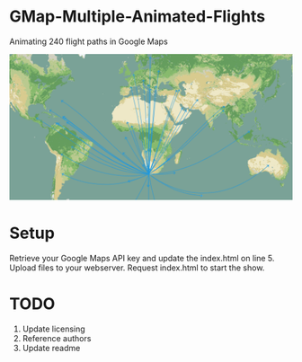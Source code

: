 # GMap-Multiple-Animated-Flights
Animating 240 flight paths in Google Maps

![alt text](https://raw.githubusercontent.com/krugertech/GMap-Multiple-Animated-Flights/master/Showcase.png)

# Setup
Retrieve your Google Maps API key and update the index.html on line 5. 
Upload files to your webserver. 
Request index.html to start the show.

# TODO
1. Update licensing
2. Reference authors
3. Update readme
